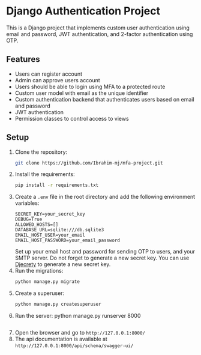 # Django Authentication Project

This is a Django project that implements custom user authentication using email and password, JWT authentication, and 2-factor authentication using OTP.

## Features

- Users can register account
- Admin can approve users account
- Users should be able to login using MFA to a protected route
- Custom user model with email as the unique identifier
- Custom authentication backend that authenticates users based on email and password
- JWT authentication
- Permission classes to control access to views

## Setup

1. Clone the repository:
    ```bash
    git clone https://github.com/Ibrahim-mj/mfa-project.git
    ```
2. Install the requirements:
    ```bash
    pip install -r requirements.txt
    ```
3. Create a `.env` file in the root directory and add the following environment variables:
    ```env
    SECRET_KEY=your_secret_key
    DEBUG=True
    ALLOWED_HOSTS=[]
    DATABASE_URL=sqlite:///db.sqlite3
    EMAIL_HOST_USER=your_email
    EMAIL_HOST_PASSWORD=your_email_password
    ```
    Set up your email host and password for sending OTP to users, and your SMTP server. Do not forget to generate a new secret key. You can use [Djecrety](https://djecrety.ir/) to generate a new secret key.
4. Run the migrations:
    ```bash
    python manage.py migrate
    ```
5. Create a superuser:
    ```bash
    python manage.py createsuperuser
    ```
6. Run the server:
    python manage.py runserver 8000
    ```
7. Open the browser and go to `http://127.0.0.1:8000/`
8. The api documentation is available at `http://127.0.0.1:8000/api/schema/swagger-ui/`
